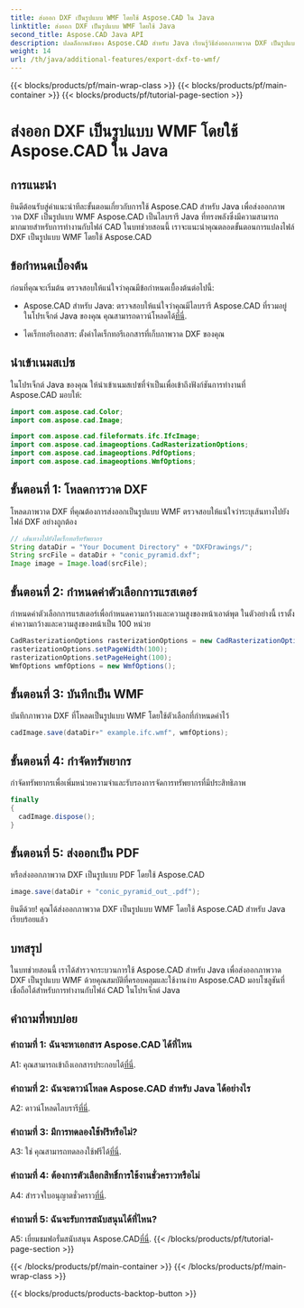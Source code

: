 ```yaml
---
title: ส่งออก DXF เป็นรูปแบบ WMF โดยใช้ Aspose.CAD ใน Java
linktitle: ส่งออก DXF เป็นรูปแบบ WMF โดยใช้ Java
second_title: Aspose.CAD Java API
description: ปลดล็อกพลังของ Aspose.CAD สำหรับ Java เรียนรู้วิธีส่งออกภาพวาด DXF เป็นรูปแบบ WMF ได้อย่างง่ายดายด้วยบทช่วยสอนโดยละเอียดของเรา ดาวน์โหลดไลบรารี ทำตามคำแนะนำทีละขั้นตอนของเรา และยกระดับการจัดการไฟล์ CAD ของคุณ
weight: 14
url: /th/java/additional-features/export-dxf-to-wmf/
---
```


{{< blocks/products/pf/main-wrap-class >}}
{{< blocks/products/pf/main-container >}}
{{< blocks/products/pf/tutorial-page-section >}}

# ส่งออก DXF เป็นรูปแบบ WMF โดยใช้ Aspose.CAD ใน Java

## การแนะนำ

ยินดีต้อนรับสู่คำแนะนำทีละขั้นตอนเกี่ยวกับการใช้ Aspose.CAD สำหรับ Java เพื่อส่งออกภาพวาด DXF เป็นรูปแบบ WMF Aspose.CAD เป็นไลบรารี Java ที่ทรงพลังซึ่งมีความสามารถมากมายสำหรับการทำงานกับไฟล์ CAD ในบทช่วยสอนนี้ เราจะแนะนำคุณตลอดขั้นตอนการแปลงไฟล์ DXF เป็นรูปแบบ WMF โดยใช้ Aspose.CAD

## ข้อกำหนดเบื้องต้น

ก่อนที่คุณจะเริ่มต้น ตรวจสอบให้แน่ใจว่าคุณมีข้อกำหนดเบื้องต้นต่อไปนี้:

-  Aspose.CAD สำหรับ Java: ตรวจสอบให้แน่ใจว่าคุณมีไลบรารี Aspose.CAD ที่รวมอยู่ในโปรเจ็กต์ Java ของคุณ คุณสามารถดาวน์โหลดได้[ที่นี่](https://releases.aspose.com/cad/java/).

- ไดเร็กทอรีเอกสาร: ตั้งค่าไดเร็กทอรีเอกสารที่เก็บภาพวาด DXF ของคุณ

## นำเข้าเนมสเปซ

ในโปรเจ็กต์ Java ของคุณ ให้นำเข้าเนมสเปซที่จำเป็นเพื่อเข้าถึงฟังก์ชันการทำงานที่ Aspose.CAD มอบให้:

```java
import com.aspose.cad.Color;
import com.aspose.cad.Image;

import com.aspose.cad.fileformats.ifc.IfcImage;
import com.aspose.cad.imageoptions.CadRasterizationOptions;
import com.aspose.cad.imageoptions.PdfOptions;
import com.aspose.cad.imageoptions.WmfOptions;
```

## ขั้นตอนที่ 1: โหลดการวาด DXF

โหลดภาพวาด DXF ที่คุณต้องการส่งออกเป็นรูปแบบ WMF ตรวจสอบให้แน่ใจว่าระบุเส้นทางไปยังไฟล์ DXF อย่างถูกต้อง

```java
// เส้นทางไปยังไดเร็กทอรีทรัพยากร
String dataDir = "Your Document Directory" + "DXFDrawings/";
String srcFile = dataDir + "conic_pyramid.dxf";
Image image = Image.load(srcFile);
```

## ขั้นตอนที่ 2: กำหนดค่าตัวเลือกการแรสเตอร์

กำหนดค่าตัวเลือกการแรสเตอร์เพื่อกำหนดความกว้างและความสูงของหน้าเอาต์พุต ในตัวอย่างนี้ เราตั้งค่าความกว้างและความสูงของหน้าเป็น 100 หน่วย

```java
CadRasterizationOptions rasterizationOptions = new CadRasterizationOptions();
rasterizationOptions.setPageWidth(100);
rasterizationOptions.setPageHeight(100);
WmfOptions wmfOptions = new WmfOptions();
```

## ขั้นตอนที่ 3: บันทึกเป็น WMF

บันทึกภาพวาด DXF ที่โหลดเป็นรูปแบบ WMF โดยใช้ตัวเลือกที่กำหนดค่าไว้

```java
cadImage.save(dataDir+" example.ifc.wmf", wmfOptions);
```

## ขั้นตอนที่ 4: กำจัดทรัพยากร

กำจัดทรัพยากรเพื่อเพิ่มหน่วยความจำและรับรองการจัดการทรัพยากรที่มีประสิทธิภาพ

```java
finally
{
  cadImage.dispose();
}
```

## ขั้นตอนที่ 5: ส่งออกเป็น PDF

หรือส่งออกภาพวาด DXF เป็นรูปแบบ PDF โดยใช้ Aspose.CAD

```java
image.save(dataDir + "conic_pyramid_out_.pdf"); 
```

ยินดีด้วย! คุณได้ส่งออกภาพวาด DXF เป็นรูปแบบ WMF โดยใช้ Aspose.CAD สำหรับ Java เรียบร้อยแล้ว

## บทสรุป

ในบทช่วยสอนนี้ เราได้สำรวจกระบวนการใช้ Aspose.CAD สำหรับ Java เพื่อส่งออกภาพวาด DXF เป็นรูปแบบ WMF ด้วยคุณสมบัติที่ครอบคลุมและใช้งานง่าย Aspose.CAD มอบโซลูชันที่เชื่อถือได้สำหรับการทำงานกับไฟล์ CAD ในโปรเจ็กต์ Java

## คำถามที่พบบ่อย

### คำถามที่ 1: ฉันจะหาเอกสาร Aspose.CAD ได้ที่ไหน

 A1: คุณสามารถเข้าถึงเอกสารประกอบได้[ที่นี่](https://reference.aspose.com/cad/java/).

### คำถามที่ 2: ฉันจะดาวน์โหลด Aspose.CAD สำหรับ Java ได้อย่างไร

 A2: ดาวน์โหลดไลบรารี[ที่นี่](https://releases.aspose.com/cad/java/).

### คำถามที่ 3: มีการทดลองใช้ฟรีหรือไม่?

A3: ใช่ คุณสามารถทดลองใช้ฟรีได้[ที่นี่](https://releases.aspose.com/).

### คำถามที่ 4: ต้องการตัวเลือกสิทธิ์การใช้งานชั่วคราวหรือไม่

 A4: สำรวจใบอนุญาตชั่วคราว[ที่นี่](https://purchase.aspose.com/temporary-license/).

### คำถามที่ 5: ฉันจะรับการสนับสนุนได้ที่ไหน?

 A5: เยี่ยมชมฟอรั่มสนับสนุน Aspose.CAD[ที่นี่](https://forum.aspose.com/c/cad/19).
{{< /blocks/products/pf/tutorial-page-section >}}

{{< /blocks/products/pf/main-container >}}
{{< /blocks/products/pf/main-wrap-class >}}

{{< blocks/products/products-backtop-button >}}
